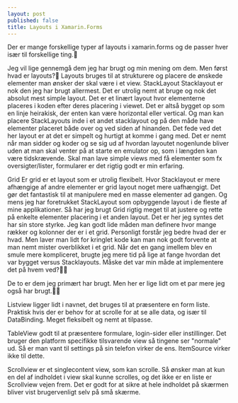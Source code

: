 ```yaml
---
layout: post
published: false
title: Layouts i Xamarin.Forms
---
```


Der er mange forskellige typer af layouts i xamarin.forms og de passer hver især til forskellige ting.

Jeg vil lige gennemgå dem jeg har brugt og min mening om dem.
Men først hvad er layouts?
Layouts bruges til at strukturere  og placere de ønskede elementer man ønsker der skal være i et view. 
StackLayout
Stacklayout er nok den jeg har brugt allermest. Det er utrolig nemt at bruge og nok det absolut mest simple layout. Det er et linært layout hvor elementerne placeres i koden efter deres placering i viewet. Det er altså bygget op som en linje heirakisk, der enten kan være horizontal eller vertical. Og man kan placere StackLayouts inde i et andet stacklayout og på den måde have elementer placeret både over og ved siden af hinanden. Det fede ved det her layout er at det er simpelt og hurtigt at komme i gang med. Det er nemt når man sidder og koder og se sig ud af hvordan layoutet nogenlunde bliver uden at man skal venter på at starte en emulator op, som i længden kan være tidskrævende. Skal man lave simple views med få elementer som fx oversigter/lister, formularer er det rigtig godt er min erfaring.

Grid 
Er grid er et layout som er utrolig flexibelt. Hvor Stacklayout er mere afhængige af andre elementer er grid layout noget mere uafhængigt. Det gør det fantastisk til at manipulere med en masse elementer ad gangen. Og mens jeg har foretrukket StackLayout som opbyggende layout i de fleste af mine applikationer. Så har jeg brugt Grid rigtig meget til at justere og rette på enkelte elementer placering i et anden layout. Det er her jeg syntes det har sin store styrke. Jeg kan godt lide måden man definere hvor mange rækker og kolonner der er i et grid. Personligt forstår jeg bedre hvad der er hvad.  Men laver man lidt for kringlet kode kan man nok godt forvente at man nemt mister overblikket i et grid. Når det en gang imellem blev en smule mere kompliceret, brugte jeg mere tid på lige at fange hvordan det var bygget versus Stacklayouts. Måske det var min måde at implementere det på hvem ved?

De to er dem jeg primært har brugt. Men her er lige lidt om et par mere jeg også har brugt.

Listview ligger lidt i navnet, det bruges til at præsentere en form liste. Praktisk hvis der er behov for at scrolle for at se alle data, og især til DataBinding. Meget fleksibelt og nemt at tilpasse.

TableView godt til at præsentere formulare, login-sider eller instillinger. Det bruger den platform specifikke tilsvarende view så tingene ser "normale" ud. Så er man vant til settings på sin telefon virker de ens. ItemSource virker ikke til dette.

Scrollview er et singlecontent view, som kan scrolle. Så ønsker man at kun en del af indholdet i view skal kunne scrolles, og det ikke er en liste er Scrollview vejen frem. Det er godt for at sikre at hele indholdet på skærmen bliver vist brugervenligt selv på små skærme.

